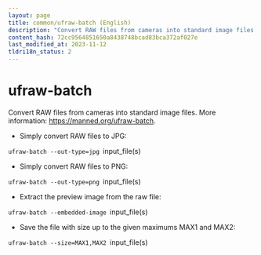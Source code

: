 ```yaml
---
layout: page
title: common/ufraw-batch (English)
description: "Convert RAW files from cameras into standard image files."
content_hash: 72cc9564851650a8438748bcad83bca372af027e
last_modified_at: 2023-11-12
tldri18n_status: 2
---
```

# ufraw-batch

Convert RAW files from cameras into standard image files.
More information: <https://manned.org/ufraw-batch>.

- Simply convert RAW files to JPG:

`ufraw-batch --out-type=jpg `<span class="tldr-var badge badge-pill bg-dark-lm bg-white-dm text-white-lm text-dark-dm font-weight-bold">input_file(s)</span>

- Simply convert RAW files to PNG:

`ufraw-batch --out-type=png `<span class="tldr-var badge badge-pill bg-dark-lm bg-white-dm text-white-lm text-dark-dm font-weight-bold">input_file(s)</span>

- Extract the preview image from the raw file:

`ufraw-batch --embedded-image `<span class="tldr-var badge badge-pill bg-dark-lm bg-white-dm text-white-lm text-dark-dm font-weight-bold">input_file(s)</span>

- Save the file with size up to the given maximums MAX1 and MAX2:

`ufraw-batch --size=MAX1,MAX2 `<span class="tldr-var badge badge-pill bg-dark-lm bg-white-dm text-white-lm text-dark-dm font-weight-bold">input_file(s)</span>
